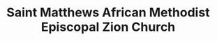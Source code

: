 ---
layout: repo
title: "Saint Matthews African Methodist Episcopal  Zion Church"
id: 14838
permalink: repos/14838/
---